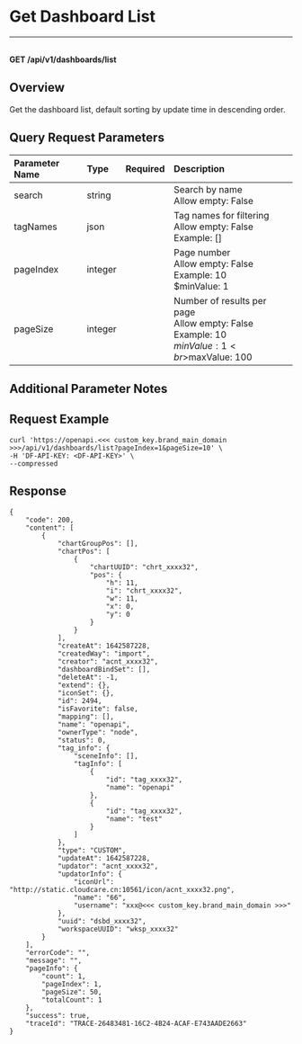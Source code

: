 # Get Dashboard List

---

<br />**GET /api/v1/dashboards/list**

## Overview
Get the dashboard list, default sorting by update time in descending order.




## Query Request Parameters

| Parameter Name        | Type     | Required   | Description              |
|:-----------------|:-------|:-----|:----------------|
| search | string |  | Search by name<br>Allow empty: False <br> |
| tagNames | json |  | Tag names for filtering<br>Allow empty: False <br>Example: [] <br> |
| pageIndex | integer |  | Page number<br>Allow empty: False <br>Example: 10 <br>$minValue: 1 <br> |
| pageSize | integer |  | Number of results per page<br>Allow empty: False <br>Example: 10 <br>$minValue: 1 <br>$maxValue: 100 <br> |

## Additional Parameter Notes





## Request Example
```shell
curl 'https://openapi.<<< custom_key.brand_main_domain >>>/api/v1/dashboards/list?pageIndex=1&pageSize=10' \
-H 'DF-API-KEY: <DF-API-KEY>' \
--compressed 
```




## Response
```shell
{
    "code": 200,
    "content": [
        {
            "chartGroupPos": [],
            "chartPos": [
                {
                    "chartUUID": "chrt_xxxx32",
                    "pos": {
                        "h": 11,
                        "i": "chrt_xxxx32",
                        "w": 11,
                        "x": 0,
                        "y": 0
                    }
                }
            ],
            "createAt": 1642587228,
            "createdWay": "import",
            "creator": "acnt_xxxx32",
            "dashboardBindSet": [],
            "deleteAt": -1,
            "extend": {},
            "iconSet": {},
            "id": 2494,
            "isFavorite": false,
            "mapping": [],
            "name": "openapi",
            "ownerType": "node",
            "status": 0,
            "tag_info": {
                "sceneInfo": [],
                "tagInfo": [
                    {
                        "id": "tag_xxxx32",
                        "name": "openapi"
                    },
                    {
                        "id": "tag_xxxx32",
                        "name": "test"
                    }
                ]
            },
            "type": "CUSTOM",
            "updateAt": 1642587228,
            "updator": "acnt_xxxx32",
            "updatorInfo": {
                "iconUrl": "http://static.cloudcare.cn:10561/icon/acnt_xxxx32.png",
                "name": "66",
                "username": "xxx@<<< custom_key.brand_main_domain >>>"
            },
            "uuid": "dsbd_xxxx32",
            "workspaceUUID": "wksp_xxxx32"
        }
    ],
    "errorCode": "",
    "message": "",
    "pageInfo": {
        "count": 1,
        "pageIndex": 1,
        "pageSize": 50,
        "totalCount": 1
    },
    "success": true,
    "traceId": "TRACE-26483481-16C2-4B24-ACAF-E743AADE2663"
} 
```